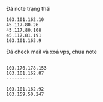 Đã note trạng thái

```
103.101.162.10
45.117.80.26
45.117.80.108
45.117.81.191
103.101.163.9
```

Đã check mail và xoá vps, chưa note

```

103.176.178.153
103.101.162.87
----------

103.101.162.92
103.159.50.247



